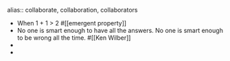 alias:: collaborate, collaboration, collaborators
- When 1 + 1 > 2 #[[emergent property]]
- No one is smart enough to have all the answers. No one is smart enough to be wrong all the time. #[[Ken Wilber]]
-
-